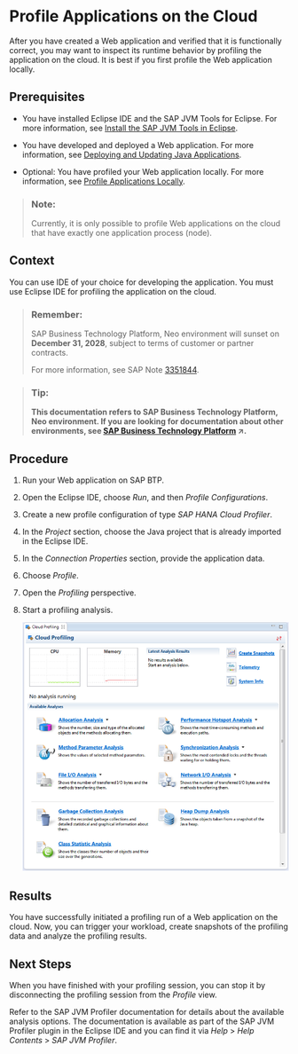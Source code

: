 <!-- loio088e6ee6e994492d968c327119519810 -->

# Profile Applications on the Cloud

After you have created a Web application and verified that it is functionally correct, you may want to inspect its runtime behavior by profiling the application on the cloud. It is best if you first profile the Web application locally.



## Prerequisites

-   You have installed Eclipse IDE and the SAP JVM Tools for Eclipse. For more information, see [Install the SAP JVM Tools in Eclipse](../30-development-neo/install-the-sap-jvm-tools-in-eclipse-4e97452.md).

-   You have developed and deployed a Web application. For more information, see [Deploying and Updating Java Applications](../30-development-neo/deploying-and-updating-java-applications-e5dfbc6.md).

-   Optional: You have profiled your Web application locally. For more information, see [Profile Applications Locally](profile-applications-locally-db76619.md).


> ### Note:  
> Currently, it is only possible to profile Web applications on the cloud that have exactly one application process \(node\).



## Context

You can use IDE of your choice for developing the application. You must use Eclipse IDE for profiling the application on the cloud.

> ### Remember:  
> SAP Business Technology Platform, Neo environment will sunset on **December 31, 2028**, subject to terms of customer or partner contracts.
> 
> For more information, see SAP Note [3351844](https://me.sap.com/notes/3351844).

> ### Tip:  
> **This documentation refers to SAP Business Technology Platform, Neo environment. If you are looking for documentation about other environments, see [SAP Business Technology Platform](https://help.sap.com/viewer/65de2977205c403bbc107264b8eccf4b/Cloud/en-US/6a2c1ab5a31b4ed9a2ce17a5329e1dd8.html "SAP Business Technology Platform (SAP BTP) is an integrated offering comprised of the following technology portfolios: application development; process automation; integration; data, analytics, and enterprise planning; artificial intelligence. The platform offers users the ability to turn data into business value, compose end-to-end business processes, connect entire IT landscapes, and personalize, build and extend SAP applications. This reduces the overall total cost of ownership maintaining SAP landscapes and third-party software across end-to-end business processes.") :arrow_upper_right:.**



## Procedure

1.  Run your Web application on SAP BTP.

2.  Open the Eclipse IDE, choose *Run*, and then *Profile Configurations*.

3.  Create a new profile configuration of type *SAP HANA Cloud Profiler*.

4.  In the *Project* section, choose the Java project that is already imported in the Eclipse IDE.

5.  In the *Connection Properties* section, provide the application data.

6.  Choose *Profile*.

7.  Open the *Profiling* perspective.

8.  Start a profiling analysis.

    ![Profile Analysis Selection](images/Profile_Analysis_Selection_9ca92c9.png)




## Results

You have successfully initiated a profiling run of a Web application on the cloud. Now, you can trigger your workload, create snapshots of the profiling data and analyze the profiling results.



## Next Steps

When you have finished with your profiling session, you can stop it by disconnecting the profiling session from the *Profile* view.

Refer to the SAP JVM Profiler documentation for details about the available analysis options. The documentation is available as part of the SAP JVM Profiler plugin in the Eclipse IDE and you can find it via *Help* \> *Help Contents* \> *SAP JVM Profiler*.

